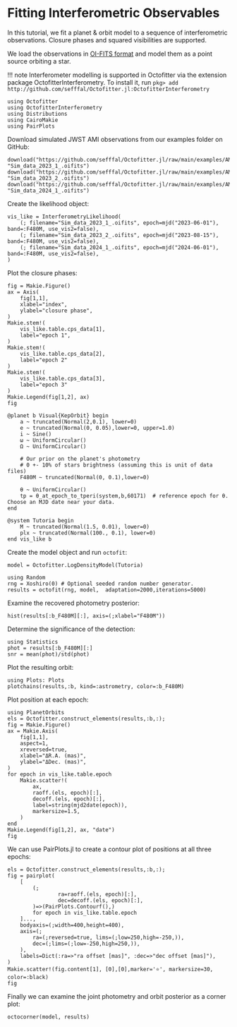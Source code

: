 # Fitting Interferometric Observables

In this tutorial, we fit a planet & orbit model to a sequence of interferometric observations.
Closure phases and squared visibilities are supported.

We load the observations in [OI-FITS format](https://github.com/emmt/OIFITS.jl) and model them as a point source orbiting a star.


!!! note
    Interferometer modelling is supported in Octofitter via the extension package OctofitterInterferometry. To install it, run 
    `pkg> add http://github.com/sefffal/Octofitter.jl:OctofitterInterferometry`


```@example 1
using Octofitter
using OctofitterInterferometry
using Distributions
using CairoMakie
using PairPlots
```

Download simulated JWST AMI observations from our examples folder on GitHub:
```@example 1
download("https://github.com/sefffal/Octofitter.jl/raw/main/examples/AMI_data/Sim_data_2023_1_.oifits", "Sim_data_2023_1_.oifits")
download("https://github.com/sefffal/Octofitter.jl/raw/main/examples/AMI_data/Sim_data_2023_2_.oifits", "Sim_data_2023_2_.oifits")
download("https://github.com/sefffal/Octofitter.jl/raw/main/examples/AMI_data/Sim_data_2024_1_.oifits", "Sim_data_2024_1_.oifits")
```

Create the likelihood object:
```@example 1
vis_like = InterferometryLikelihood(
    (; filename="Sim_data_2023_1_.oifits", epoch=mjd("2023-06-01"), band=:F480M, use_vis2=false),
    (; filename="Sim_data_2023_2_.oifits", epoch=mjd("2023-08-15"), band=:F480M, use_vis2=false),
    (; filename="Sim_data_2024_1_.oifits", epoch=mjd("2024-06-01"), band=:F480M, use_vis2=false),
)
```

Plot the closure phases:
```@example 1
fig = Makie.Figure()
ax = Axis(
    fig[1,1],
    xlabel="index",
    ylabel="closure phase",
)
Makie.stem!(
    vis_like.table.cps_data[1],
    label="epoch 1",
)
Makie.stem!(
    vis_like.table.cps_data[2],
    label="epoch 2"
)
Makie.stem!(
    vis_like.table.cps_data[3],
    label="epoch 3"
)
Makie.Legend(fig[1,2], ax)
fig
```

```@example 1
@planet b Visual{KepOrbit} begin
    a ~ truncated(Normal(2,0.1), lower=0)
    e ~ truncated(Normal(0, 0.05),lower=0, upper=1.0)
    i ~ Sine()
    ω ~ UniformCircular()
    Ω ~ UniformCircular()

    # Our prior on the planet's photometry
    # 0 +- 10% of stars brightness (assuming this is unit of data files)
    F480M ~ truncated(Normal(0, 0.1),lower=0)

    θ ~ UniformCircular()
    tp = θ_at_epoch_to_tperi(system,b,60171)  # reference epoch for θ. Choose an MJD date near your data.
end

@system Tutoria begin
    M ~ truncated(Normal(1.5, 0.01), lower=0)
    plx ~ truncated(Normal(100., 0.1), lower=0)
end vis_like b
```

Create the model object and run `octofit`:
```@example 1
model = Octofitter.LogDensityModel(Tutoria)

using Random
rng = Xoshiro(0) # Optional seeded random number generator.
results = octofit(rng, model,  adaptation=2000,iterations=5000)
```


Examine the recovered photometry posterior:
```@example 1
hist(results[:b_F480M][:], axis=(;xlabel="F480M"))
```

Determine the significance of the detection:
```@example 1
using Statistics
phot = results[:b_F480M][:]
snr = mean(phot)/std(phot)
```

Plot the resulting orbit:
```@example 1
using Plots: Plots
plotchains(results,:b, kind=:astrometry, color=:b_F480M)
```



Plot position at each epoch:
```@example 1
using PlanetOrbits
els = Octofitter.construct_elements(results,:b,:);
fig = Makie.Figure()
ax = Makie.Axis(
    fig[1,1],
    aspect=1,
    xreversed=true,
    xlabel="ΔR.A. (mas)",
    ylabel="ΔDec. (mas)",
)
for epoch in vis_like.table.epoch
    Makie.scatter!(
        ax,
        raoff.(els, epoch)[:],
        decoff.(els, epoch)[:],
        label=string(mjd2date(epoch)),
        markersize=1.5,
    )
end
Makie.Legend(fig[1,2], ax, "date")
fig
```


We can use PairPlots.jl to create a contour plot of positions at all three epochs:
```@example 1
els = Octofitter.construct_elements(results,:b,:);
fig = pairplot(
    [
        (;
                ra=raoff.(els, epoch)[:],
                dec=decoff.(els, epoch)[:],
        )=>(PairPlots.Contourf(),)
        for epoch in vis_like.table.epoch
    ]...,
    bodyaxis=(;width=400,height=400),
    axis=(;
        ra=(;reversed=true, lims=(;low=250,high=-250,)),
        dec=(;lims=(;low=-250,high=250,)),
    ),
    labels=Dict(:ra=>"ra offset [mas]", :dec=>"dec offset [mas]"),
)
Makie.scatter!(fig.content[1], [0],[0],marker='⭐', markersize=30, color=:black)
fig
```

Finally we can examine the joint photometry and orbit posterior as a corner plot:
```@example 1
octocorner(model, results)
```